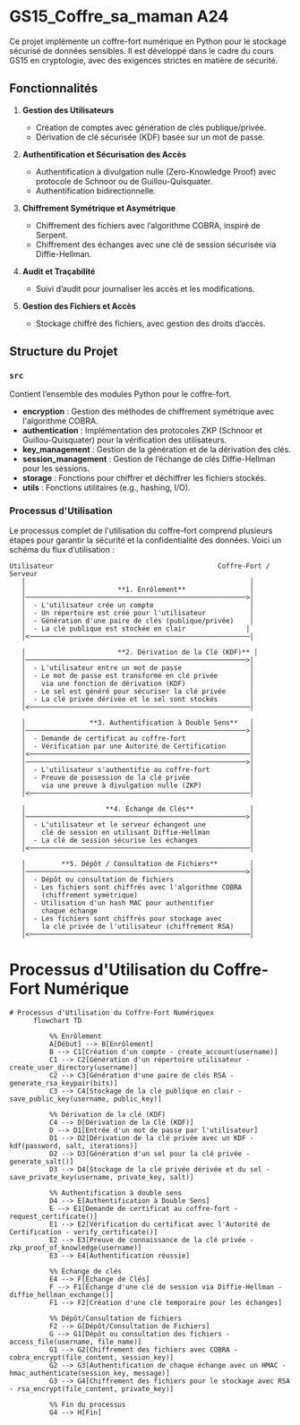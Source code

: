 # GS15_Coffre_sa_maman A24

Ce projet implémente un coffre-fort numérique en Python pour le stockage sécurisé de données sensibles. Il est développé dans le cadre du cours GS15 en cryptologie, avec des exigences strictes en matière de sécurité.

## Fonctionnalités

1. **Gestion des Utilisateurs**
   - Création de comptes avec génération de clés publique/privée.
   - Dérivation de clé sécurisée (KDF) basée sur un mot de passe.
   
2. **Authentification et Sécurisation des Accès**
   - Authentification à divulgation nulle (Zero-Knowledge Proof) avec protocole de Schnoor ou de Guillou-Quisquater.
   - Authentification bidirectionnelle.

3. **Chiffrement Symétrique et Asymétrique**
   - Chiffrement des fichiers avec l’algorithme COBRA, inspiré de Serpent.
   - Chiffrement des échanges avec une clé de session sécurisée via Diffie-Hellman.

4. **Audit et Traçabilité**
   - Suivi d’audit pour journaliser les accès et les modifications.

5. **Gestion des Fichiers et Accès**
   - Stockage chiffré des fichiers, avec gestion des droits d’accès.

## Structure du Projet

### `src`
Contient l’ensemble des modules Python pour le coffre-fort.

- **encryption** : Gestion des méthodes de chiffrement symétrique avec l'algorithme COBRA.
- **authentication** : Implémentation des protocoles ZKP (Schnoor et Guillou-Quisquater) pour la vérification des utilisateurs.
- **key_management** : Gestion de la génération et de la dérivation des clés.
- **session_management** : Gestion de l’échange de clés Diffie-Hellman pour les sessions.
- **storage** : Fonctions pour chiffrer et déchiffrer les fichiers stockés.
- **utils** : Fonctions utilitaires (e.g., hashing, I/O).

### Processus d'Utilisation

Le processus complet de l'utilisation du coffre-fort comprend plusieurs étapes pour garantir la sécurité et la confidentialité des données. Voici un schéma du flux d’utilisation :

```plaintext
Utilisateur                                         Coffre-Fort / Serveur
   │                                                        │
   │                       **1. Enrôlement**                │
   │───────────────────────────────────────────────────────>│
   │  - L'utilisateur crée un compte                        │
   │  - Un répertoire est créé pour l'utilisateur           │
   │  - Génération d'une paire de clés (publique/privée)    │
   │  - La clé publique est stockée en clair               │
   │<───────────────────────────────────────────────────────│

   │                       **2. Dérivation de la Clé (KDF)** │
   │───────────────────────────────────────────────────────>│
   │  - L'utilisateur entre un mot de passe                 │
   │  - Le mot de passe est transformé en clé privée        │
   │    via une fonction de dérivation (KDF)                │
   │  - Le sel est généré pour sécuriser la clé privée      │
   │  - La clé privée dérivée et le sel sont stockés        │
   │<───────────────────────────────────────────────────────│

   │                **3. Authentification à Double Sens**   │
   │───────────────────────────────────────────────────────>│
   │  - Demande de certificat au coffre-fort                │
   │  - Vérification par une Autorité de Certification      │
   │<───────────────────────────────────────────────────────│
   │───────────────────────────────────────────────────────>│
   │  - L'utilisateur s'authentifie au coffre-fort          │
   │  - Preuve de possession de la clé privée               │
   │    via une preuve à divulgation nulle (ZKP)            │
   │<───────────────────────────────────────────────────────│

   │                    **4. Échange de Clés**              │
   │───────────────────────────────────────────────────────>│
   │  - L'utilisateur et le serveur échangent une           │
   │    clé de session en utilisant Diffie-Hellman          │
   │  - La clé de session sécurise les échanges             │
   │<───────────────────────────────────────────────────────│

   │         **5. Dépôt / Consultation de Fichiers**        │
   │───────────────────────────────────────────────────────>│
   │  - Dépôt ou consultation de fichiers                   │
   │  - Les fichiers sont chiffrés avec l'algorithme COBRA  │
   │    (chiffrement symétrique)                            │
   │  - Utilisation d'un hash MAC pour authentifier         │
   │    chaque échange                                      │
   │  - Les fichiers sont chiffrés pour stockage avec       │
   │    la clé privée de l'utilisateur (chiffrement RSA)    │
   │<───────────────────────────────────────────────────────│
```
# Processus d'Utilisation du Coffre-Fort Numérique

```mermaid
# Processus d'Utilisation du Coffre-Fort Numériquex
      flowchart TD
      
          %% Enrôlement
          A[Début] --> B[Enrôlement]
          B --> C1[Création d'un compte - create_account(username)]
          C1 --> C2[Génération d'un répertoire utilisateur - create_user_directory(username)]
          C2 --> C3[Génération d'une paire de clés RSA - generate_rsa_keypair(bits)]
          C3 --> C4[Stockage de la clé publique en clair - save_public_key(username, public_key)]
      
          %% Dérivation de la clé (KDF)
          C4 --> D[Dérivation de la Clé (KDF)]
          D --> D1[Entrée d'un mot de passe par l'utilisateur]
          D1 --> D2[Dérivation de la clé privée avec un KDF - kdf(password, salt, iterations)]
          D2 --> D3[Génération d'un sel pour la clé privée - generate_salt()]
          D3 --> D4[Stockage de la clé privée dérivée et du sel - save_private_key(username, private_key, salt)]
      
          %% Authentification à double sens
          D4 --> E[Authentification à Double Sens]
          E --> E1[Demande de certificat au coffre-fort - request_certificate()]
          E1 --> E2[Vérification du certificat avec l'Autorité de Certification - verify_certificate()]
          E2 --> E3[Preuve de connaissance de la clé privée - zkp_proof_of_knowledge(username)]
          E3 --> E4[Authentification réussie]
      
          %% Échange de clés
          E4 --> F[Échange de Clés]
          F --> F1[Échange d'une clé de session via Diffie-Hellman - diffie_hellman_exchange()]
          F1 --> F2[Création d'une clé temporaire pour les échanges]
      
          %% Dépôt/Consultation de fichiers
          F2 --> G[Dépôt/Consultation de Fichiers]
          G --> G1[Dépôt ou consultation des fichiers - access_file(username, file_name)]
          G1 --> G2[Chiffrement des fichiers avec COBRA - cobra_encrypt(file_content, session_key)]
          G2 --> G3[Authentification de chaque échange avec un HMAC - hmac_authenticate(session_key, message)]
          G3 --> G4[Chiffrement des fichiers pour le stockage avec RSA - rsa_encrypt(file_content, private_key)]
      
          %% Fin du processus
          G4 --> H[Fin]
```
